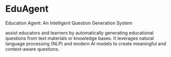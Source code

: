 # EduAgent
Education Agent: An Intelligent Question Generation System

assist educators and learners by automatically generating educational questions from text materials or knowledge bases. It leverages natural language processing (NLP) and modern AI models to create meaningful and context-aware questions.